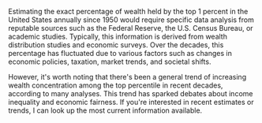 Estimating the exact percentage of wealth held by the top 1 percent in the United States annually since 1950 would require specific data analysis from reputable sources such as the Federal Reserve, the U.S. Census Bureau, or academic studies. Typically, this information is derived from wealth distribution studies and economic surveys. Over the decades, this percentage has fluctuated due to various factors such as changes in economic policies, taxation, market trends, and societal shifts.

However, it's worth noting that there's been a general trend of increasing wealth concentration among the top percentile in recent decades, according to many analyses. This trend has sparked debates about income inequality and economic fairness. If you're interested in recent estimates or trends, I can look up the most current information available.